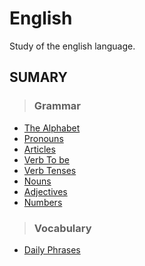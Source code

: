 # English
Study of the english language.

## SUMARY

> ### Grammar

* [The Alphabet](grammar/alphabet.md)
* [Pronouns](grammar/Pronouns.md)
* [Articles](grammar/Articles.md)
* [Verb To be](grammar/Verb-to-be.md)
* [Verb Tenses](grammar/Verb-tenses.md)
* [Nouns](grammar/Nouns.md)
* [Adjectives](grammar/Adjectives.md)
* [Numbers](grammar/Numbers.md)

> ### Vocabulary

* [Daily Phrases](vocabulary/daily-phrases.md)